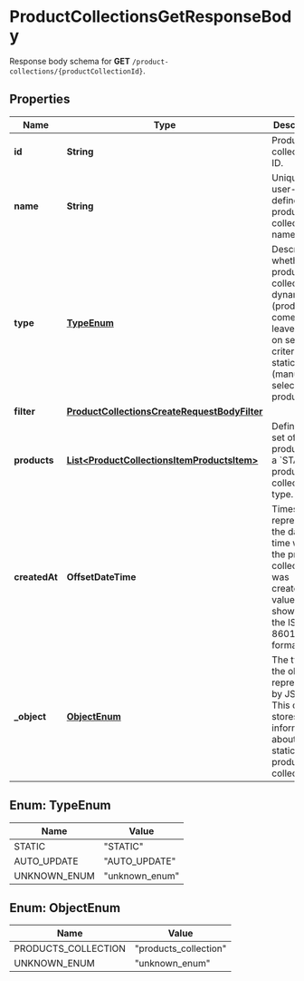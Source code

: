 

# ProductCollectionsGetResponseBody

Response body schema for **GET** `/product-collections/{productCollectionId}`.

## Properties

| Name | Type | Description | Notes |
|------------ | ------------- | ------------- | -------------|
|**id** | **String** | Product collection ID. |  |
|**name** | **String** | Unique user-defined product collection name. |  |
|**type** | [**TypeEnum**](#TypeEnum) | Describes whether the product collection is dynamic (products come in and leave based on set criteria) or static (manually selected products). |  |
|**filter** | [**ProductCollectionsCreateRequestBodyFilter**](ProductCollectionsCreateRequestBodyFilter.md) |  |  [optional] |
|**products** | [**List&lt;ProductCollectionsItemProductsItem&gt;**](ProductCollectionsItemProductsItem.md) | Defines a set of products for a &#x60;STATIC&#x60; product collection type. |  [optional] |
|**createdAt** | **OffsetDateTime** | Timestamp representing the date and time when the product collection was created. The value is shown in the ISO 8601 format. |  |
|**_object** | [**ObjectEnum**](#ObjectEnum) | The type of the object represented by JSON. This object stores information about the static product collection. |  |



## Enum: TypeEnum

| Name | Value |
|---- | -----|
| STATIC | &quot;STATIC&quot; |
| AUTO_UPDATE | &quot;AUTO_UPDATE&quot; |
| UNKNOWN_ENUM | &quot;unknown_enum&quot; |



## Enum: ObjectEnum

| Name | Value |
|---- | -----|
| PRODUCTS_COLLECTION | &quot;products_collection&quot; |
| UNKNOWN_ENUM | &quot;unknown_enum&quot; |



